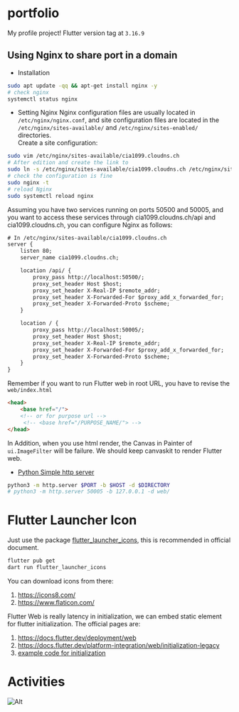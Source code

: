 # portfolio

My profile project! Flutter version tag at `3.16.9`

## Using Nginx to share port in a domain
* Installation
```sh
sudo apt update -qq && apt-get install nginx -y
# check nginx
systemctl status nginx
```
* Setting Nginx
Nginx configuration files are usually located in `/etc/nginx/nginx.conf`, and site configuration files are located in the `/etc/nginx/sites-available/` and `/etc/nginx/sites-enabled/` directories.\
Create a site configuration:
```sh
sudo vim /etc/nginx/sites-available/cia1099.cloudns.ch
# After edition and create the link to
sudo ln -s /etc/nginx/sites-available/cia1099.cloudns.ch /etc/nginx/sites-enabled/
# check the configuration is fine
sudo nginx -t
# reload Nginx
sudo systemctl reload nginx
```
Assuming you have two services running on ports 50500 and 50005, and you want to access these services through cia1099.cloudns.ch/api and cia1099.cloudns.ch, you can configure Nginx as follows:
```txt
# In /etc/nginx/sites-available/cia1099.cloudns.ch
server {
    listen 80;
    server_name cia1099.cloudns.ch;

    location /api/ {
        proxy_pass http://localhost:50500/;
        proxy_set_header Host $host;
        proxy_set_header X-Real-IP $remote_addr;
        proxy_set_header X-Forwarded-For $proxy_add_x_forwarded_for;
        proxy_set_header X-Forwarded-Proto $scheme;
    }

    location / {
        proxy_pass http://localhost:50005/;
        proxy_set_header Host $host;
        proxy_set_header X-Real-IP $remote_addr;
        proxy_set_header X-Forwarded-For $proxy_add_x_forwarded_for;
        proxy_set_header X-Forwarded-Proto $scheme;
    }
}
```
Remember if you want to run Flutter web in root URL, you have to revise the `web/index.html`
```html
<head>
    <base href="/">
    <!-- or for purpose url -->
     <!-- <base href="/PURPOSE_NAME/"> -->
</head>
```
In Addition, when you use html render, the Canvas in Painter of `ui.ImageFilter` will be failure. We should keep canvaskit to render Flutter web.
* [Python Simple http server](https://fig.io/manual/python/http.server)
```sh
python3 -m http.server $PORT -b $HOST -d $DIRECTORY
# python3 -m http.server 50005 -b 127.0.0.1 -d web/
```

# Flutter Launcher Icon
Just use the package [flutter_launcher_icons](https://pub.dev/packages/flutter_launcher_icons), this is recommended in official document.
```sh
flutter pub get
dart run flutter_launcher_icons
```
You can download icons from there:
1. https://icons8.com/
2. https://www.flaticon.com/

Flutter Web is really latency in initialization, we can embed static element for flutter initialization. The official pages are:
1. https://docs.flutter.dev/deployment/web
2. https://docs.flutter.dev/platform-integration/web/initialization-legacy
3. [example code for initialization](https://github.com/flutter/gallery/blob/main/web/index.html)

# Activities
![Alt](https://repobeats.axiom.co/api/embed/3a230d8b8d8b2de34686ba6bc7046e4860911ee7.svg "Repobeats analytics image")


